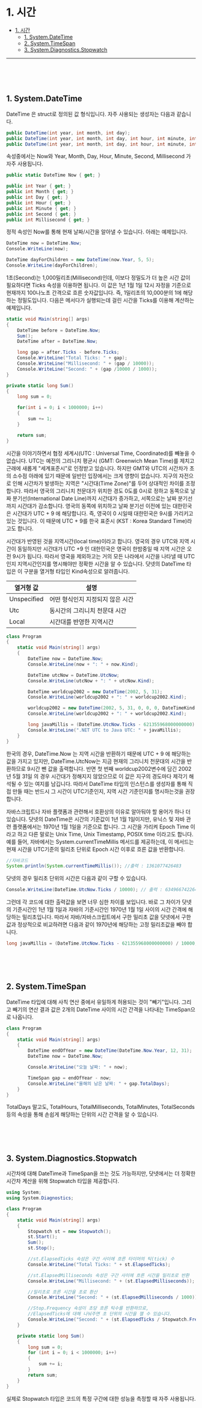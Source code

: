 # 1. 시간
    
- [1. 시간](#1-시간)
  - [1. System.DateTime](#1-systemdatetime)
  - [2. System.TimeSpan](#2-systemtimespan)
  - [3. System.Diagnostics.Stopwatch](#3-systemdiagnosticsstopwatch)

<hr />
<br />
<br />
<br />

## 1. System.DateTime

DateTime 은 struct로 정의된 값 형식입니다. 자주 사용되는 생성자는 다음과 같습니다. 

```C#
public DateTime(int year, int month, int day);
public DateTime(int year, int month, int day, int hour, int minute, int second);
public DateTime(int year, int month, int day, int hour, int minute, int second, int millisecond);
```

속성중에서는 Now와 Year, Month, Day, Hour, Minute, Second, Millisecond 가 자주 사용됩니다. 

```C#
public static DateTime Now { get; }

public int Year { get; }
public int Month { get; }
public int Day { get; }
public int Hour { get; }
public int Minute { get; }
public int Second { get; }
public int Millisecond { get; }
```

정적 속성인 Now를 통해 현재 날짜/시간을 알아낼 수 있습니다. 아래는 예제입니다.

```C#
DateTime now = DateTime.Now;
Console.WriteLine(now);

DateTime dayForChildren = new DateTime(now.Year, 5, 5);
Console.WriteLine(dayForChildren);
```

1초(Second)는 1,000밀리초(Millisecond)인데, 이보다 정밀도가 더 높은 시간 값이 필요하다면 Ticks 속성을 이용하면 됩니다. 이 값은 1년 1월 1일 12시 자정을 기준으로 현재까지 100나노초 간격으로 흐른 숫자값입니다. 즉, 1밀리초의 10,000분의 1에 해당하는 정밀도입니다. 다음은 메서다가 실행되는데 걸린 시간을 Ticks를 이용해 계산하는 예제입니다.

```C#
static void Main(string[] args)
{
    DateTime before = DateTime.Now;
    Sum();
    DateTime after = DateTime.Now;

    long gap = after.Ticks - before.Ticks;
    Console.WriteLine("Total Ticks: " + gap);
    Console.WriteLine("Millisecond: " + (gap / 10000));
    Console.WriteLine("Second: " + (gap /10000 / 1000));
}

private static long Sum() 
{
    long sum = 0;

    for(int i = 0; i < 1000000; i++)
    {
        sum += 1;
    }

    return sum;
}
```

시간을 이야기하면서 협정 세계시(UTC : Universal Time, Coordinated)를 빼놓을 수 없습니다. UTC는 예전의 그리니치 평균시 (GMT: Greenwich Mean Time)를 제치고 근래에 새롭게 "세계표준시"로 인정받고 있습니다. 하지만 GMT와 UTC의 시간차가 초의 소수점 아래에 있기 때문에 일반인 입장에서는 크게 영향이 없습니다. 지구의 자전으로 인해 시간차가 발생하는 지역은 "시간대(Time Zone)"를 두어 상대적인 차이를 조정합니다. 따라서 영국의 그리니치 천문대가 위치한 경도 0도를 0시로 정하고 동쪽으로 날짜 분기선(International Date Line)까지 시간대가 증가하고, 서쪽으로는 날짜 분기선까지 시간대가 감소합니다. 영국의 동쪽에 위치하고 날짜 분기선 이전에 있는 대한민국은 시간대가 UTC + 9 에 해당합니다. 즉, 영국이 0 시일때 대한민국은 9시를 가리키고 있는 것입니다. 이 때문에 UTC + 9를 한국 표준시 (KST : Korea Standard Time)라고도 합니다.

시간대가 반영된 것을 지역시간(local time)이라고 합니다. 영국의 경우 UTC와 지역 시간이 동일하지만 시간대가 UTC +9 인 대한민국은 영국이 한밤중일 때 지역 시간은 오전 9시가 됩니다. 따라서 영국을 제외하고는 거의 모든 나라에서 시간을 나타낼 때 UTC인지 지역시간인지를 명시해야만 정확한 시간을 알 수 있습니다. 닷넷의 DateTime 타입은 이 구분을 열거형 타입인 Kind속성으로 알려줍니다.

|열거형 값|설명|
|--|--|
|Unspecified|어떤 형식인지 지정되지 않은 시간|
|Utc|동시간의 그리니치 천문대 시간|
|Local|시간대를 반영한 지역시간|

```C#
class Program
{
    static void Main(string[] args)
    {
        DateTime now = DateTime.Now;
        Console.WriteLine(now + ": " + now.Kind);

        DateTime utcNow = DateTime.UtcNow;
        Console.WriteLine(utcNow + ": " + utcNow.Kind);

        DateTime worldcup2002 = new DateTime(2002, 5, 31);
        Console.WriteLine(worldcup2002 + ": " + worldcup2002.Kind);

        worldcup2002 = new DateTime(2002, 5, 31, 0, 0, 0, DateTimeKind.Local);
        Console.WriteLine(worldcup2002 + ": " + worldcup2002.Kind);

        long javaMillis = (DateTime.UtcNow.Ticks - 621355968000000000) / 10000;
        Console.WriteLine(".NET UTC to Java UTC: " + javaMillis);
    }
}
```

한국의 경우, DateTime.Now 는 지역 시간을 반환하기 때문에 UTC + 9 에 해당하는 값을 가지고 있지만, DateTime.UtcNow는 지금 현재의 그리니치 천문대의 시간을 반환하므로 9시간 뺀 값을 출력합니다. 반면 첫 번째 worldcup2002변수에 담긴 2002년 5월 31일 의 경우 시간대가 정해지지 않았으므로 이 값은 지구의 경도마다 제각기 해석될 수 있는 여지를 남깁니다. 따라서 DateTime 타입의 인스턴스를 생성자를 통해 직접 만들 때는 반드시 그 시간이 UTC기준인지, 지역 시간 기준인지를 명시하는것을 권장합니다.

자바스크립트나 자바 플랫폼과 관련해서 호환상의 이유로 알아둬야 할 용어가 하나 더 있습니다. 닷넷의 DateTime은 시간의 기준값이 1년 1월 1일이지만, 유닉스 및 자바 관련 플랫폼에서는 1970년 1월 1일을 기준으로 합니다. 그 시간을 가리켜 Epoch Time 이라고 하고 다른 말로는 Unix Time, Unix Timestamp, POSIX time 이라고도 합니다. 예를 들어, 자바에서는 System.currentTimeMillis 메서드를 제공하는데, 이 메서드는 현재 시간을 UTC기준의 밀리초 단위로 Epoch 시간 이후로 흐른 값을 반환합니다. 

```JAVA
//자바코드
System.println(System.currentTimeMillis()); //출력 : 1361077426483
```

닷넷의 경우 밀리초 단위의 시간은 다음과 같이 구할 수 있습니다.

```C#
Console.WriteLine(DateTime.UtcNow.Ticks / 10000); // 출력 : 63496674226482
```

그런데 각 코드에 대한 출력값을 보면 너무 심한 차이를 보입니다. 바로 그 차이가 닷넷의 기준시간인 1년 1월 1일과 자바의 기준시간인 1970년 1월 1일 사이의 시간 간격에 해당하는 밀리초입니다. 따라서 자바/자바스크립트에서 구한 밀리초 값을 닷넷에서 구한 값과 정상적으로 비교하려면 다음과 같이 1970년에 해당하는 고정 밀리초값을 빼야 합니다.

```C#
long javaMillis = (DateTime.UtcNow.Ticks - 621355968000000000) / 10000;
```

<br />
<br />
<br />

## 2. System.TimeSpan

DateTime 타입에 대해 사칙 연산 중에서 유일하게 허용되는 것이 "빼기"입니다. 그리고 빼기의 연산 결과 값은 2개의 DateTime 사이의 시간 간격을 나타내는 TimeSpan으로 나옵니다. 

```C#
class Program
{
    static void Main(string[] args)
    {
        DateTime endOfYear = new DateTime(DateTime.Now.Year, 12, 31);
        DateTime now = DateTime.Now;

        Console.WriteLine("오늘 날짜: " + now);

        TimeSpan gap = endOfYear - now;
        Console.WriteLine("올해의 남은 날짜: " + gap.TotalDays);
    }
}
```

TotalDays 말고도, TotalHours, TotalMilliseconds, TotalMinutes, TotalSeconds등의 속성을 통해 손쉽게 해당하는 단위의 시간 간격을 알 수 있습니다.

<br />
<br />
<br />

## 3. System.Diagnostics.Stopwatch

시간차에 대해 DateTime과 TimeSpan을 쓰는 것도 가능하지만, 닷넷에서는 더 정확한 시간차 계산을 위해 Stopwatch 타입을 제공합니다. 

```C#
using System;
using System.Diagnostics;

class Program
{
    static void Main(string[] args)
    {
        Stopwatch st = new Stopwatch();
        st.Start();
        Sum();
        st.Stop();

        //st.ElapsedTicks 속성은 구간 사이에 흐른 타이머의 틱(tick) 수
        Console.WriteLine("Total Ticks: " + st.ElapsedTicks);

        //st.ElapsedMilliseconds 속성은 구간 사이에 흐른 시간을 밀리초로 반환
        Console.WriteLine("Millisecond: " + (st.ElapsedMilliseconds));

        //밀리초로 흐른 시간을 초로 환산
        Console.WriteLine("Second: " + (st.ElapsedMilliseconds / 1000));

        //Stop.Frequency 속성이 초당 흐른 틱수를 반환하므로,
        //ElapsedTicks에 대해 나눠주면 초 단위의 시간을 잴 수 있습니다. 
        Console.WriteLine("Second: " + (st.ElapsedTicks / Stopwatch.Frequency));
    }

    private static long Sum()
    {
        long sum = 0;
        for (int i = 0; i < 1000000; i++)
        {
            sum += i;
        }
        return sum;
    }
}
```

실제로 Stopwatch 타입은 코드의 특정 구간에 대한 성능을 측정할 때 자주 사용됩니다. 
